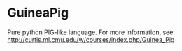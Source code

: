 GuineaPig
=========

Pure python PIG-like language.  For more information, see:
http://curtis.ml.cmu.edu/w/courses/index.php/Guinea_Pig